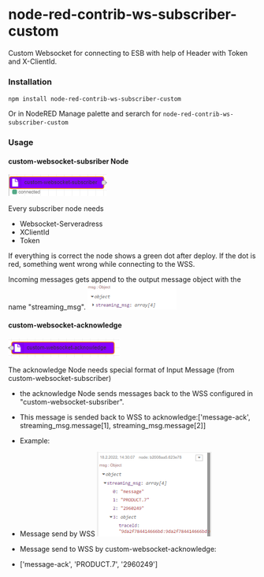 # node-red-contrib-ws-subscriber-custom
Custom Websocket for connecting to ESB with help of Header with Token and X-ClientId.

### Installation

```
npm install node-red-contrib-ws-subscriber-custom
```

Or in NodeRED Manage palette and serarch for `node-red-contrib-ws-subscriber-custom`

### Usage

#### custom-websocket-subsriber Node
![subscriber](docs/subscriber.png)

Every subscriber node needs
* Websocket-Serveradress
* XClientId
* Token

If everything is correct the node shows a green dot after deploy. If the dot is red, something went wrong while connecting to the WSS.

Incoming messages gets append to the output message object with the name "streaming_msg".
![incomingmessage](docs/incoming_message.png)

#### custom-websocket-acknowledge
![acknowledge](docs/acknowledge.png)

The acknowledge Node needs special format of Input Message (from custom-websocket-subscriber)
* the acknowledge Node sends messages back to the WSS configured in "custom-websocket-subsriber".
* This message is sended back to WSS to acknowledge:['message-ack', streaming_msg.message[1], streaming_msg.message[2]]

* Example: 
* Message send by WSS
![subscribe msg](docs/subscriber_msg.png)

* Message send to WSS by custom-websocket-acknowledge:
* ['message-ack', 'PRODUCT.7', '2960249']

